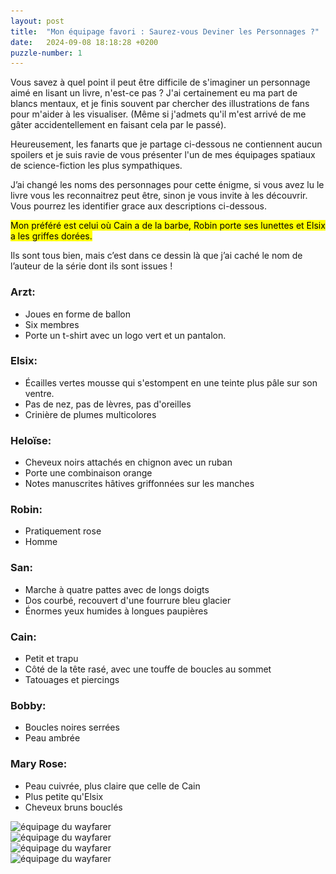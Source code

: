 ```yaml
---
layout: post
title:  "Mon équipage favori : Saurez-vous Deviner les Personnages ?"
date:   2024-09-08 18:18:28 +0200
puzzle-number: 1
---
```

Vous savez à quel point il peut être difficile de s'imaginer un personnage aimé en lisant un livre, n'est-ce pas ? J'ai certainement eu ma part de blancs mentaux, et je finis souvent par chercher des illustrations de fans pour m'aider à les visualiser. (Même si j'admets qu'il m'est arrivé de me gâter accidentellement en faisant cela par le passé).

Heureusement, les fanarts que je partage ci-dessous ne contiennent aucun spoilers et je suis ravie de vous présenter l'un de mes équipages spatiaux de science-fiction les plus sympathiques. 

J’ai changé les noms des personnages pour cette énigme, si vous avez lu le livre vous les reconnaitrez peut être, sinon je vous invite à les découvrir. Vous pourrez les identifier grace aux descriptions ci-dessous.

<mark>Mon préféré est celui où Cain a de la barbe, Robin porte ses lunettes et Elsix a les griffes dorées.</mark>

Ils sont tous bien, mais c’est dans ce dessin là que j’ai caché le nom de l’auteur de la série dont ils sont issues !
<div  class="wrapper-grid col-300 row-2 ">
  <div>
    <h3>Arzt:</h3>
    <ul>
      <li>Joues en forme de ballon</li>
      <li>Six membres</li>
      <li>Porte un t-shirt avec un logo vert et un pantalon.</li>
    </ul>
  </div>

  <div>
    <h3>Elsix:</h3>
    <ul>
      <li>Écailles vertes mousse qui s'estompent en une teinte plus pâle sur son ventre.</li>
      <li>Pas de nez, pas de lèvres, pas d'oreilles</li>
      <li>Crinière de plumes multicolores</li>
    </ul>
  </div>

  <div>
    <h3>Heloïse:</h3>
    <ul>
      <li>Cheveux noirs attachés en chignon avec un ruban</li>
      <li>Porte une combinaison orange</li>
      <li>Notes manuscrites hâtives griffonnées sur les manches</li>
    </ul>
  </div>

  <div>
    <h3>Robin:</h3>
    <ul>
      <li>Pratiquement rose</li>
      <li>Homme</li>
    </ul>
  </div>

  <div>
    <h3>San:</h3>
    <ul>
      <li>Marche à quatre pattes avec de longs doigts</li>
      <li>Dos courbé, recouvert d'une fourrure bleu glacier</li>
      <li>Énormes yeux humides à longues paupières</li>
    </ul>
  </div>

  <div>
    <h3>Cain:</h3>
    <ul>
      <li>Petit et trapu</li>
      <li>Côté de la tête rasé, avec une touffe de boucles au sommet</li>
      <li>Tatouages et piercings</li>
    </ul>
  </div>

  <div>
    <h3>Bobby:</h3>
    <ul>
      <li>Boucles noires serrées</li>
      <li>Peau ambrée</li>
    </ul>
  </div>

  <div>
    <h3>Mary Rose:</h3>
    <ul>
      <li>Peau cuivrée, plus claire que celle de Cain</li>
      <li>Plus petite qu'Elsix</li>
      <li>Cheveux bruns bouclés</li>
    </ul>
  </div>
</div>

<div class="wrapper-grid col-1">
  <div>
    <img
    srcset="
    /assets/images/crew/wayfarer1-sm.jpg  640w,
    /assets/images/crew/wayfarer1-md.jpg  768w,
    /assets/images/crew/wayfarer1-lg.jpg  1024w,
    "
    sizes="(max-width: 640px) 100vw,
          (max-width: 768px) 100vw, 
          1024px"
    src="/assets/images/crew/wayfarer1-lg.jpg"
    alt="équipage du wayfarer" />
  </div>
  <div>
    <img
      srcset="
        /assets/images/crew/wayfarer2-sm.jpg  640w,
        /assets/images/crew/wayfarer2-md.jpg  768w,
        /assets/images/crew/wayfarer2-lg.jpg  1024w,
      "
      sizes="(max-width: 640px) 100vw,
            (max-width: 768px) 100vw, 
            1024px"
      src="/assets/images/crew/wayfarer2-lg.jpg"
      alt="équipage du wayfarer" />
  </div>
  <div>
    <img
    srcset="
      /assets/images/crew/wayfarer3-sm.jpg  640w,
      /assets/images/crew/wayfarer3-md.jpg  768w,
      /assets/images/crew/wayfarer3-lg.jpg  1024w,
    "
    sizes="(max-width: 640px) 100vw,
          (max-width: 768px) 100vw, 
          1024px"
    src="/assets/images/crew/wayfarer3-lg.jpg"
    alt="équipage du wayfarer" />
  </div>
  <div>
    <img
    srcset="
      /assets/images/crew/wayfarer4-sm.jpg  640w,
      /assets/images/crew/wayfarer4-md.jpg  768w,
      /assets/images/crew/wayfarer4-lg.jpg  1024w,
    "
    sizes="(max-width: 640px) 100vw,
          (max-width: 768px) 100vw, 
          1024px"
    src="/assets/images/crew/wayfarer4-lg.jpg"
    alt="équipage du wayfarer" />
  </div>
</div>






